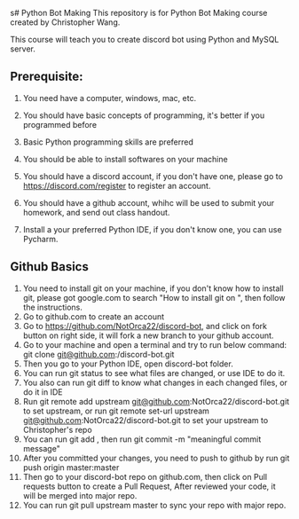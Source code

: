 s# Python Bot Making
This repository is for Python Bot Making course created by Christopher Wang.

This course will teach you to create discord bot using Python and MySQL server.

## Prerequisite:
1)  You need have a computer, windows, mac, etc.
2)  You should have basic concepts of programming, it's better if you programmed before
3)  Basic Python programming skills are preferred
4)  You should be able to install softwares on your machine
5)  You should have a discord account, if you don't have one, please go to 
    https://discord.com/register to register an account.

6)  You should have a github account, whihc will be used to submit your homework, and send out class handout.
7)  Install a your preferred Python IDE, if you don't know one, you can use Pycharm.

## Github Basics
1)  You need to install git on your machine, if you don't know how to install git, please got google.com to search 
    "How to install git on <your platform name>", then follow the instructions.
2)  Go to github.com to create an account
3)  Go to https://github.com/NotOrca22/discord-bot, and click on fork button on right side, it will 
    fork a new branch to your github account.
4)  Go to your machine and open a terminal and try to run below command:
    git clone git@github.com:<Your github account name>/discord-bot.git
5)  Then you go to your Python IDE, open discord-bot folder.
6)  You can run git status to see what files are changed, or use IDE to do it.
7)  You also can run git diff to know what changes in each changed files, or do it in IDE
7)  Run git remote add upstream git@github.com:NotOrca22/discord-bot.git to set upstream, or run 
    git remote set-url upstream git@github.com:NotOrca22/discord-bot.git to set your upstream to Christopher's repo
8)  You can run git add <changed filenames>, then run git commit -m "meaningful commit message"
9)  After you committed your changes, you need to push to github by run git push origin master:master
10) Then go to your discord-bot repo on github.com, then click on Pull requests button to create a Pull Request,
    After reviewed your code, it will be merged into major repo.
11) You can run git pull upstream master to sync your repo with major repo.
